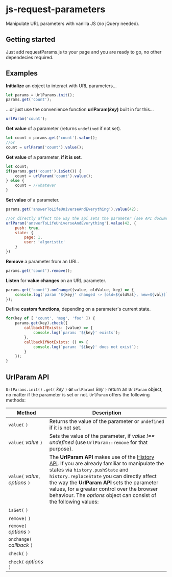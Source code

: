 # js-request-parameters

Manipulate URL parameters with vanilla JS (*no* jQuery needed).

## Getting started

Just add requestParams.js to your page and you are ready to go, no other dependecies required.

## Examples

**Initialize** an object to interact with URL parameters...
```javascript
let params = UrlParams.init();
params.get('count');
```
...or just use the convenience function **urlParam(_key_)** built in for this...
```javascript
urlParam('count');
```

**Get value** of a parameter (returns `undefined` if not set).
```javascript
let count = params.get('count').value();
//or
count = urlParam('count').value();
```

**Get value** of a parameter, **if it is set**.
```javascript
let count;
if(params.get('count').isSet()) {
    count = urlParam('count').value();
} else {
    count = //whatever
}
```

**Set value** of a parameter.
```javascript
params.get('answerToLifeUniverseAndEverything').value(42);

//or directly affect the way the api sets the parameter (see API documentation)
urlParam('answerToLifeUniverseAndEverything').value(42, {
    push: true,
    state: {
        page: 1,
        user: 'algoristic'
    }
})
```

**Remove** a parameter from an URL.
```javascript
params.get('count').remove();
```

**Listen** for **value changes** on an URL parameter.
```javascript
params.get('count').onChange((value, oldValue, key) => {
    console.log(`param '${key}' changed -> [old=${oldVal}, new=${val}]`);
});
```

Define **custom functions**, depending on a parameter's current state.
```javascript
for(key of [ 'count', 'msg', 'foo' ]) {
    params.get(key).check({
        callbackIfExists: (value) => {
            console.log(`param: '${key}' exists`);
        },
        callbackIfNotExists: () => {
            console.log(`param: '${key}' does not exist`);
        }
    });
}
```

## UrlParam API

`UrlParams.init()` `.get(` _key_ `)` **or** `urlParam(` _key_ `)` return an `UrlParam` object, no matter if the parameter is set or not. `UrlParam` offers the following methods:

|Method|Description|
|---|---|
|`value(`&nbsp;`)`|Returns the value of the parameter or `undefined` if it is not set.|
|`value(`&nbsp;_value_&nbsp;`)`|Sets the value of the parameter, if _value !== undefined_ (use `UrlParam::remove` for that purpose).|
|`value(` _value_, _options_ `)`|The **UrlParam API** makes use of the [History API](https://developer.mozilla.org/en-US/docs/Web/API/History_API). If you are already familiar to manipulate the states via `history.pushState` and `history.replaceState` you can directly affect the way the **UrlParam API** sets the parameter values, for a greater control over the browser behaviour. The _options_ object can consist of the following values:<br>|
|`isSet(` `)`||
|`remove(` `)`||
|`remove(` _options_ `)`||
|`onchange(` _callback_ `)`||
|`check(` `)`||
|`check(` _options_ `)`||
